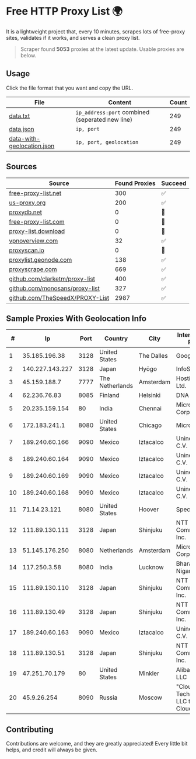 
# Free HTTP Proxy List 🌍

It is a lightweight project that, every 10 minutes, scrapes lots of free-proxy sites, validates if it works, and serves a clean proxy list.


> Scraper found **5053** proxies at the latest update. Usable proxies are below.

## Usage

Click the file format that you want and copy the URL.


|File|Content|Count|
|----|-------|-----|
|[data.txt](https://raw.githubusercontent.com/themiralay/Proxy-List-World/master/data.txt)|`ip_address:port` combined (seperated new line)|249|
|[data.json](https://raw.githubusercontent.com/themiralay/Proxy-List-World/master/data.json)|`ip, port`|249|
|[data-with-geolocation.json](https://raw.githubusercontent.com/themiralay/Proxy-List-World/master/data-with-geolocation.json)|`ip, port, geolocation`|249|

## Sources

|Source|Found Proxies|Succeed|
|------|-------------|-------|
|[free-proxy-list.net](https://free-proxy-list.net)|300|✅|
|[us-proxy.org](https://www.us-proxy.org)|200|✅|
|[proxydb.net](http://proxydb.net)|0|🚫|
|[free-proxy-list.com](https://free-proxy-list.com/?page=&port=&type%5B%5D=http&type%5B%5D=https&up_time=0&search=Search)|0|🚫|
|[proxy-list.download](https://www.proxy-list.download/HTTP)|0|🚫|
|[vpnoverview.com](https://vpnoverview.com/privacy/anonymous-browsing/free-proxy-servers)|32|✅|
|[proxyscan.io](https://www.proxyscan.io)|0|🚫|
|[proxylist.geonode.com](https://proxylist.geonode.com/api/proxy-list?limit=300&page=1&sort_by=lastChecked&sort_type=desc&protocols=http,https)|138|✅|
|[proxyscrape.com](https://api.proxyscrape.com/v2/?request=displayproxies&protocol=http&timeout=10000&country=all&ssl=all&anonymity=all)|669|✅|
|[github.com/clarketm/proxy-list](https://raw.githubusercontent.com/clarketm/proxy-list/master/proxy-list-raw.txt)|400|✅|
|[github.com/monosans/proxy-list](https://raw.githubusercontent.com/monosans/proxy-list/main/proxies/http.txt)|327|✅|
|[github.com/TheSpeedX/PROXY-List](https://raw.githubusercontent.com/TheSpeedX/PROXY-List/master/http.txt)|2987|✅|


## Sample Proxies With Geolocation Info

|#|Ip|Port|Country|City|Internet Service Provider|
|-|--|----|-------|----|-------------------------|
|1|35.185.196.38|3128|United States|The Dalles|Google LLC|
|2|140.227.143.227|3128|Japan|Hyōgo|InfoSphere|
|3|45.159.188.7|7777|The Netherlands|Amsterdam|Hosting Solution Ltd.|
|4|62.236.76.83|8085|Finland|Helsinki|DNA Oyj|
|5|20.235.159.154|80|India|Chennai|Microsoft Corporation|
|6|172.183.241.1|8080|United States|Chicago|Microsoft|
|7|189.240.60.166|9090|Mexico|Iztacalco|Uninet S.A. de C.V.|
|8|189.240.60.164|9090|Mexico|Iztacalco|Uninet S.A. de C.V.|
|9|189.240.60.169|9090|Mexico|Iztacalco|Uninet S.A. de C.V.|
|10|189.240.60.168|9090|Mexico|Iztacalco|Uninet S.A. de C.V.|
|11|71.14.23.121|8080|United States|Hoover|Spectrum|
|12|111.89.130.111|3128|Japan|Shinjuku|NTT PC Communications, Inc.|
|13|51.145.176.250|8080|Netherlands|Amsterdam|Microsoft Corporation|
|14|117.250.3.58|8080|India|Lucknow|Bharat Sanchar Nigam Ltd|
|15|111.89.130.110|3128|Japan|Shinjuku|NTT PC Communications, Inc.|
|16|111.89.130.49|3128|Japan|Shinjuku|NTT PC Communications, Inc.|
|17|189.240.60.163|9090|Mexico|Iztacalco|Uninet S.A. de C.V.|
|18|111.89.130.51|3128|Japan|Shinjuku|NTT PC Communications, Inc.|
|19|47.251.70.179|80|United States|Minkler|Alibaba Cloud LLC|
|20|45.9.26.254|8090|Russia|Moscow|"Cloud Technologies" LLC trading as Cloud.ru|



## Contributing

Contributions are welcome, and they are greatly appreciated! Every
little bit helps, and credit will always be given.

